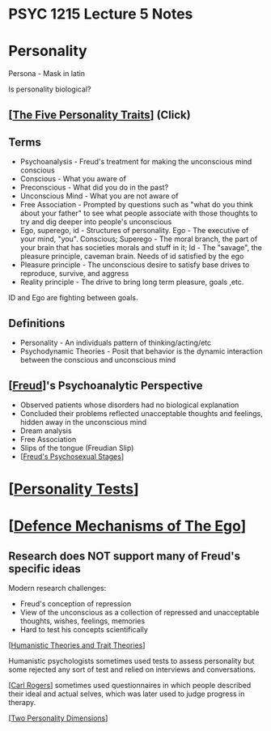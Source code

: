 # PSYC 1215 Lecture 5 Notes

# Personality

Persona - Mask in latin

Is personality biological? 

## [[The Five Personality Traits]] (Click)

## Terms

* Psychoanalysis - Freud's treatment for making the unconscious mind conscious
* Conscious - What you aware of
* Preconscious - What did you do in the past?
* Unconscious Mind - What you are not aware of
* Free Association - Prompted by questions such as "what do you think about your father" to see what people associate with those thoughts to try and dig deeper into people's unconscious 
* Ego, superego, id - Structures of personality. Ego - The executive of your mind, "you". Conscious; Superego - The moral branch, the part of your brain that has societies morals and stuff in it; Id - The "savage", the pleasure principle, caveman brain. Needs of id satisfied by the ego
* Pleasure principle - The unconscious desire to satisfy base drives to reproduce, survive, and aggress
* Reality principle - The drive to bring long term pleasure, goals ,etc. 

ID and Ego are fighting between goals.

## Definitions 

* Personality - An individuals pattern of thinking/acting/etc
* Psychodynamic Theories - Posit that behavior is the dynamic interaction between the conscious and unconscious mind

## [[Freud]]'s Psychoanalytic Perspective 
* Observed patients whose disorders had no biological explanation
* Concluded their problems reflected unacceptable thoughts and feelings, hidden away in the unconscious mind
* Dream analysis
* Free Association
* Slips of the tongue (Freudian Slip)
* [[Freud's Psychosexual Stages]]

# [[Personality Tests]]

# [[Defence Mechanisms of The Ego]]

## Research does NOT support many of Freud's specific ideas

Modern research challenges:
* Freud's conception of repression
* View of the unconscious as a collection of repressed and unacceptable thoughts, wishes, feelings, memories
* Hard to test his concepts scientifically 

[[Humanistic Theories and Trait Theories]]

Humanistic psychologists sometimes used tests to assess personality but some rejected any sort of test and relied on interviews and conversations.

[[Carl Rogers]] sometimes used questionnaires in which people described their ideal and actual selves, which was later used to judge progress in therapy.

[[Two Personality Dimensions]]


[//begin]: # "Autogenerated link references for markdown compatibility"
[The Five Personality Traits]: the-five-personality-traits "The Five Personality Traits"
[Freud]: freud "Sigmund Freud (1856 - 1939)"
[Freud's Psychosexual Stages]: freuds-psychosexual-stages "Freud's Psychosexual Stages"
[Personality Tests]: personality-tests "Personality Tests"
[Defence Mechanisms of The Ego]: defence-mechanisms-of-the-ego "Defence Mechanisms of The Ego"
[Humanistic Theories and Trait Theories]: humanistic-theories-and-trait-theories "Humanistic Theories and Trait Theories"
[Carl Rogers]: carl-rogers "Carl Rogers"
[Two Personality Dimensions]: two-personality-dimensions "Two Personality Dimensions"
[//end]: # "Autogenerated link references"
